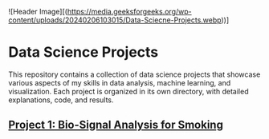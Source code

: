 ![Header Image][(https://media.geeksforgeeks.org/wp-content/uploads/20240206103015/Data-Sciecne-Projects.webp))]
# Data Science Projects
This repository contains a collection of data science projects that showcase various aspects of my skills in data analysis, machine learning, and visualization. Each project is organized in its own directory, with detailed explanations, code, and results.
## [Project 1: Bio-Signal Analysis for Smoking](https://github.com/Vivek-Harisree/Data-Science-Projects/tree/main/Bio-Signal%20Analysis%20for%20%20Smoking)
